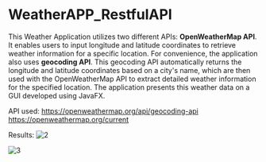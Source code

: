 # WeatherAPP_RestfulAPI

This Weather Application utilizes two different APIs: **OpenWeatherMap API**. It enables users to input longitude and latitude coordinates to retrieve weather information for a specific location. For convenience, the application also uses **geocoding API**. This geocoding API automatically returns the longitude and latitude coordinates based on a city's name, which are then used with the OpenWeatherMap API to extract detailed weather information for the specified location. The application presents this weather data on a GUI developed using JavaFX.


API used:
https://openweathermap.org/api/geocoding-api
https://openweathermap.org/current

Results:
![2](https://github.com/oolongcha24/WeatherAPP_RestfulAPI/assets/98652546/7eeedffa-a558-4f2e-997f-01930183382c)


![3](https://github.com/oolongcha24/WeatherAPP_RestfulAPI/assets/98652546/729952e0-091b-4555-a76b-b95aa22bdd58)
